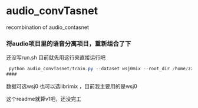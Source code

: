 # audio_convTasnet

recombination of audio_contasnet
### 将audio项目里的语音分离项目，重新组合了下
还没写run.sh
目前就先用这行来直接运行吧
```java
 python audio_convTasnet/train.py --dataset wsj0mix --root_dir /home/zzy/data/min/ --batch_size 16
####
```
数据可选wsj0 也可以选librimix ，目前我主要用的是wsj0

这个readme就算v1吧，还没完工
